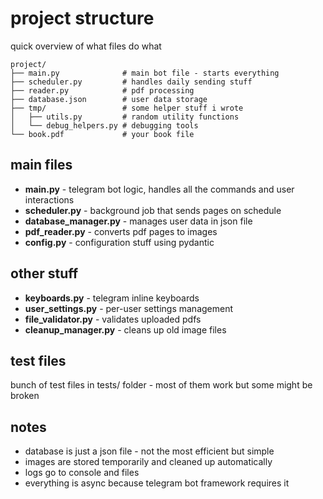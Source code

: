# project structure

quick overview of what files do what

```
project/
├── main.py              # main bot file - starts everything
├── scheduler.py         # handles daily sending stuff
├── reader.py            # pdf processing
├── database.json        # user data storage
├── tmp/                 # some helper stuff i wrote
│   ├── utils.py         # random utility functions
│   └── debug_helpers.py # debugging tools
└── book.pdf             # your book file
```

## main files

- **main.py** - telegram bot logic, handles all the commands and user interactions
- **scheduler.py** - background job that sends pages on schedule
- **database_manager.py** - manages user data in json file
- **pdf_reader.py** - converts pdf pages to images
- **config.py** - configuration stuff using pydantic

## other stuff

- **keyboards.py** - telegram inline keyboards  
- **user_settings.py** - per-user settings management
- **file_validator.py** - validates uploaded pdfs
- **cleanup_manager.py** - cleans up old image files

## test files

bunch of test files in tests/ folder - most of them work but some might be broken

## notes

- database is just a json file - not the most efficient but simple
- images are stored temporarily and cleaned up automatically 
- logs go to console and files
- everything is async because telegram bot framework requires it